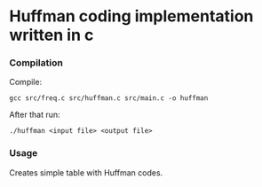 # Huffman coding implementation written in c

### Compilation
Compile:
```
gcc src/freq.c src/huffman.c src/main.c -o huffman
```
After that run:
```
./huffman <input file> <output file>
```

### Usage

Creates simple table with Huffman codes.

